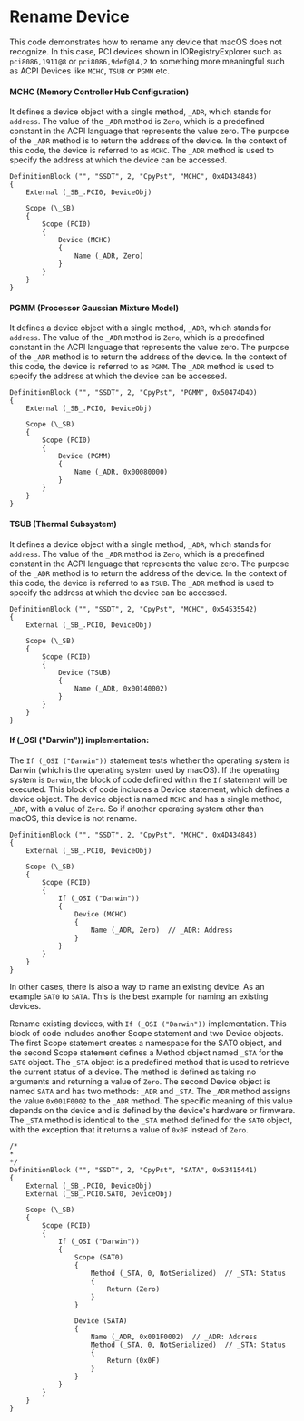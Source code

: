 # Rename Device

This code demonstrates how to rename any device that macOS does not recognize. In this case, PCI devices shown in IORegistryExplorer such as `pci8086,1911@8` or `pci8086,9def@14,2` to something more meaningful such as ACPI Devices like `MCHC`, `TSUB` or `PGMM` etc.

#### MCHC (Memory Controller Hub Configuration)

It defines a device object with a single method, `_ADR`, which stands for `address`. The value of the `_ADR` method is `Zero`, which is a predefined constant in the ACPI language that represents the value zero. The purpose of the `_ADR` method is to return the address of the device. In the context of this code, the device is referred to as `MCHC`. The `_ADR` method is used to specify the address at which the device can be accessed.

```asl
DefinitionBlock ("", "SSDT", 2, "CpyPst", "MCHC", 0x4D434843)
{
    External (_SB_.PCI0, DeviceObj)

    Scope (\_SB)
    {
        Scope (PCI0)
        {
            Device (MCHC)
            {
                Name (_ADR, Zero)
            }
        }
    }
}
```

#### PGMM (Processor Gaussian Mixture Model)

It defines a device object with a single method, `_ADR`, which stands for `address`. The value of the `_ADR` method is `Zero`, which is a predefined constant in the ACPI language that represents the value zero. The purpose of the `_ADR` method is to return the address of the device. In the context of this code, the device is referred to as `PGMM`. The `_ADR` method is used to specify the address at which the device can be accessed.

```asl
DefinitionBlock ("", "SSDT", 2, "CpyPst", "PGMM", 0x50474D4D)
{
    External (_SB_.PCI0, DeviceObj)

    Scope (\_SB)
    {
        Scope (PCI0)
        {
            Device (PGMM)
            {
                Name (_ADR, 0x00080000)
            }
        }
    }
}
```

#### TSUB (Thermal Subsystem)

It defines a device object with a single method, `_ADR`, which stands for `address`. The value of the `_ADR` method is `Zero`, which is a predefined constant in the ACPI language that represents the value zero. The purpose of the `_ADR` method is to return the address of the device. In the context of this code, the device is referred to as `TSUB`. The `_ADR` method is used to specify the address at which the device can be accessed.

```asl
DefinitionBlock ("", "SSDT", 2, "CpyPst", "MCHC", 0x54535542)
{
    External (_SB_.PCI0, DeviceObj)

    Scope (\_SB)
    {
        Scope (PCI0)
        {
            Device (TSUB)
            {
                Name (_ADR, 0x00140002)
            }
        }
    }
}
```

#### If (_OSI ("Darwin")) implementation:

The `If (_OSI ("Darwin"))` statement tests whether the operating system is Darwin (which is the operating system used by macOS). If the operating system is `Darwin`, the block of code defined within the `If` statement will be executed. This block of code includes a Device statement, which defines a device object. The device object is named `MCHC` and has a single method, `_ADR`, with a value of `Zero`. So if another operating system other than macOS, this device is not rename.

```asl
DefinitionBlock ("", "SSDT", 2, "CpyPst", "MCHC", 0x4D434843)
{
    External (_SB_.PCI0, DeviceObj)

    Scope (\_SB)
    {
        Scope (PCI0)
        {
            If (_OSI ("Darwin"))
            {
                Device (MCHC)
                {
                    Name (_ADR, Zero)  // _ADR: Address
                }
            }
        }
    }
}
```

In other cases, there is also a way to name an existing device. As an example `SAT0` to `SATA`. This is the best example for naming an existing devices.

Rename existing devices, with `If (_OSI ("Darwin"))` implementation. This block of code includes another Scope statement and two Device objects. The first Scope statement creates a namespace for the SAT0 object, and the second Scope statement defines a Method object named `_STA` for the `SAT0` object. The `_STA` object is a predefined method that is used to retrieve the current status of a device. The method is defined as taking no arguments and returning a value of `Zero`. The second Device object is named `SATA` and has two methods: `_ADR` and `_STA`. The `_ADR` method assigns the value `0x001F0002` to the `_ADR` method.
The specific meaning of this value depends on the device and is defined by the device's hardware or firmware. The `_STA` method
is identical to the `_STA` method defined for the `SAT0` object, with the exception that it returns a value of `0x0F` instead of `Zero`.

```asl
/*
* 
*/
DefinitionBlock ("", "SSDT", 2, "CpyPst", "SATA", 0x53415441)
{
    External (_SB_.PCI0, DeviceObj)
    External (_SB_.PCI0.SAT0, DeviceObj)

    Scope (\_SB)
    {
        Scope (PCI0)
        {
            If (_OSI ("Darwin"))
            {
                Scope (SAT0)
                {
                    Method (_STA, 0, NotSerialized)  // _STA: Status
                    {
                        Return (Zero)
                    }
                }

                Device (SATA)
                {
                    Name (_ADR, 0x001F0002)  // _ADR: Address
                    Method (_STA, 0, NotSerialized)  // _STA: Status
                    {
                        Return (0x0F)
                    }
                }
            }
        }
    }
}
```
